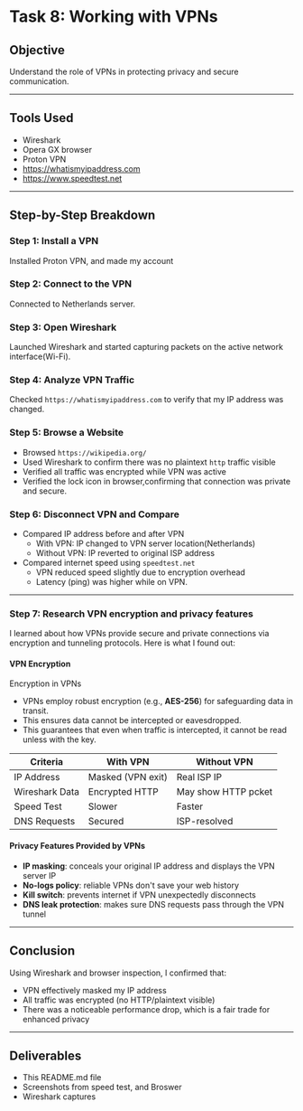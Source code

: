 # Task 8: Working with VPNs

## Objective
Understand the role of VPNs in protecting privacy and secure communication.

---

## Tools Used
- Wireshark
- Opera GX browser
- Proton VPN
- https://whatismyipaddress.com
- https://www.speedtest.net

---

## Step-by-Step Breakdown

### Step 1: Install a VPN
Installed Proton VPN, and made my account

### Step 2: Connect to the VPN
Connected to Netherlands server.

### Step 3: Open Wireshark
Launched Wireshark and started capturing packets on the active network interface(Wi-Fi).

### Step 4: Analyze VPN Traffic
Checked `https://whatismyipaddress.com` to verify that my IP address was changed.

### Step 5: Browse a Website
- Browsed `https://wikipedia.org/`
- Used Wireshark to confirm there was no plaintext `http` traffic visible
- Verified all traffic was encrypted while VPN was active
- Verified the lock icon in browser,confirming that connection was private and secure.

### Step 6: Disconnect VPN and Compare
- Compared IP address before and after VPN
  - With VPN: IP changed to VPN server location(Netherlands)
  - Without VPN: IP reverted to original ISP address
- Compared internet speed using `speedtest.net`
  - VPN reduced speed slightly due to encryption overhead
  - Latency (ping) was higher while on VPN.

---

### Step 7: Research VPN encryption and privacy features

I learned about how VPNs provide secure and private connections via encryption and tunneling protocols. Here is what I found out:

#### VPN Encryption
Encryption in VPNs
- VPNs employ robust encryption (e.g., **AES-256**) for safeguarding data in transit.
- This ensures data cannot be intercepted or eavesdropped.
- This guarantees that even when traffic is intercepted, it cannot be read unless with the key.

| Criteria         | With VPN           | Without VPN        |
|------------------|--------------------|--------------------|
| IP Address       | Masked (VPN exit)  | Real ISP IP        |
| Wireshark Data   | Encrypted HTTP     | May show HTTP pcket|
| Speed Test       | Slower             | Faster             |
| DNS Requests     | Secured            | ISP-resolved       |

#### Privacy Features Provided by VPNs
- **IP masking**: conceals your original IP address and displays the VPN server IP
- **No-logs policy**: reliable VPNs don't save your web history
- **Kill switch**: prevents internet if VPN unexpectedly disconnects
- **DNS leak protection**: makes sure DNS requests pass through the VPN tunnel

---

## Conclusion

Using Wireshark and browser inspection, I confirmed that:
- VPN effectively masked my IP address
- All traffic was encrypted (no HTTP/plaintext visible)
- There was a noticeable performance drop, which is a fair trade for enhanced privacy

---

## Deliverables
- This README.md file
- Screenshots from speed test, and Broswer
- Wireshark captures
